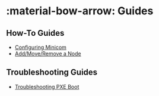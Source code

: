 # :material-bow-arrow: Guides

## How-To Guides

- [Configuring Minicom](./how_to_configure_minicom.md)
- [Add/Move/Remove a Node](./how_to_add_or_remove_nodes.md)

## Troubleshooting Guides

- [Troubleshooting PXE Boot](./troubleshooting_pxe_boot.md)
